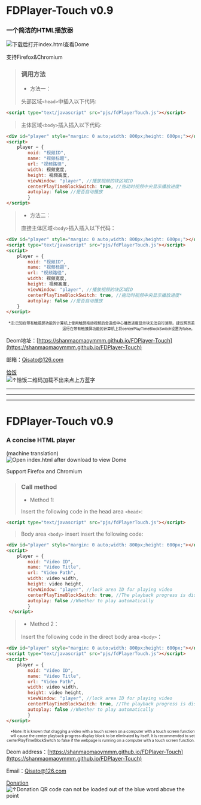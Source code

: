 # FDPlayer-Touch v0.9 
### 一个简洁的HTML播放器  
![下载后打开index.html查看Dome](https://shanmaomaoymmm.github.io/shanmoamoaymmmProjectDeomMedia/FDPlayer-Touch/img/img02.jpg)  
  
支持Firefox&Chromium  
  
>### 调用方法
>+ 方法一：  
>  
>头部区域`<head>`中插入以下代码:  
>  
```html
<script type="text/javascript" src="pjs/fdPlayerTouch.js"></script>
```
>主体区域`<body>`插入插入以下代码:  
  
```html
<div id="player" style="margin: 0 auto;width: 800px;height: 600px;"></div>  
<script>  
	player = {  
		noid: "视频ID",  
		name: "视频标题",  
		url: "视频路径",  
		width: 视频宽度,  
		height: 视频高度,  
		viewWindow: "player", //播放视频的块区域ID  
		centerPlayTimeBlockSwitch: true, //拖动时视频中央显示播放进度*  
		autoplay: false //是否自动播放  
        }  
</script>
```
> + 方法二：  
>   
>直接主体区域`<body>`插入插入以下代码：
   
```html
<div id="player" style="margin: 0 auto;width: 800px;height: 600px;"></div>  
<script type="text/javascript" src="pjs/fdPlayerTouch.js"></script>  
<script>  
	player = {  
		noid: "视频ID",  
		name: "视频标题",  
		url: "视频路径",  
		width: 视频宽度,  
		height: 视频高度,  
		viewWindow: "player", //播放视频的块区域ID  
		centerPlayTimeBlockSwitch: true, //拖动时视频中央显示播放进度*  
		autoplay: false //是否自动播放  
	}  
</script>
```
<p align="right">
<font size=1>
*注:已知在带有触摸屏功能的计算机上使用触屏拖动视频后会造成中心播放进度显示块无法自行消除。建议网页若运行在带有触摸屏功能的计算机上将centerPlayTimeBlockSwitch设置为false。
</font>
</p>

Deom地址：[https://shanmaomaoymmm.github.io/FDPlayer-Touch](https://shanmaomaoymmm.github.io/FDPlayer-Touch)  
  
邮箱：Qisato@126.com

[恰饭](https://shanmaomaoymmm.github.io/shanmoamoaymmmProjectDeomMedia/FDPlayer-Touch/img/img09.jpg)  
![↑恰饭二维码加载不出来点上方蓝字](https://shanmaomaoymmm.github.io/shanmoamoaymmmProjectDeomMedia/FDPlayer-Touch/img/img09.jpg)
***
***
***
# FDPlayer-Touch v0.9 
### A concise HTML player  
(machine translation)  
![Open index.html after download to view Dome](https://shanmaomaoymmm.github.io/shanmoamoaymmmProjectDeomMedia/FDPlayer-Touch/img/img02.jpg)  
  
Support Firefox and Chromium  
  
>### Call method
> + Method 1:  
>  
>Insert the following code in the head area `<head>`:  
>  
```html
<script type="text/javascript" src="pjs/fdPlayerTouch.js"></script>
```
>Body area `<body>` insert insert the following code:  
  
```html
<div id="player" style="margin: 0 auto;width: 800px;height: 600px;"></div>  
<script>  
	player = {  
		noid: "Video ID",  
		name: "Video Title",  
		url: "Video Path",  
		width: video width,  
		height: video height,  
		viewWindow: "player", //lock area ID for playing video  
		centerPlayTimeBlockSwitch: true, //The playback progress is displayed in the center of the video when dragging*  
		autoplay: false //Whether to play automatically  
        }  
 </script>
```
> + Method 2：  
>   
> Insert the following code in the direct body area `<body>`：
   
```html
<div id="player" style="margin: 0 auto;width: 800px;height: 600px;"></div>  
<script type="text/javascript" src="pjs/fdPlayerTouch.js"></script>  
<script>  
	player = {  
		noid: "Video ID",  
		name: "Video Title",  
		url: "Video Path",  
		width: video width,  
		height: video height,  
		viewWindow: "player", //lock area ID for playing video  
		centerPlayTimeBlockSwitch: true, //The playback progress is displayed in the center of the video when dragging*  
		autoplay: false //Whether to play automatically  
        }
</script>
```
<p align="right">
<font size=1>
*Note: It is known that dragging a video with a touch screen on a computer with a touch screen function will cause the center playback progress display block to be eliminated by itself. It is recommended to set centerPlayTimeBlockSwitch to false if the webpage is running on a computer with a touch screen function.
</font>
</p>

Deom address：[https://shanmaomaoymmm.github.io/FDPlayer-Touch](https://shanmaomaoymmm.github.io/FDPlayer-Touch)  
  
Email：Qisato@126.com

[Donation](https://shanmaomaoymmm.github.io/shanmoamoaymmmProjectDeomMedia/FDPlayer-Touch/img/img09.jpg)  
![↑Donation QR code can not be loaded out of the blue word above the point](https://shanmaomaoymmm.github.io/shanmoamoaymmmProjectDeomMedia/FDPlayer-Touch/img/img09.jpg)
